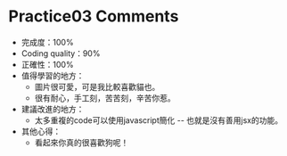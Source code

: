 # Practice03 Comments
* 完成度：100%
* Coding quality：90%
* 正確性：100%
* 值得學習的地方：
    * 圖片很可愛，可是我比較喜歡貓也。
    * 很有耐心，手工刻，苦苦刻，辛苦你惹。
* 建議改進的地方：
    * 太多重複的code可以使用javascript簡化 -- 也就是沒有善用jsx的功能。
* 其他心得：
    * 看起來你真的很喜歡狗呢！